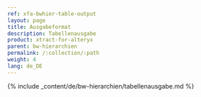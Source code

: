 ```yaml
---
ref: xfa-bwhier-table-output
layout: page
title: Ausgabeformat
description: Tabellenausgabe
product: xtract-for-alteryx
parent: bw-hierarchien
permalink: /:collection/:path
weight: 4
lang: de_DE
---
```


{% include _content/de/bw-hierarchien/tabellenausgabe.md %}


